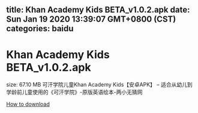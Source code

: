 
title: Khan Academy Kids BETA_v1.0.2.apk
date: Sun Jan 19 2020 13:39:07 GMT+0800 (CST)    
categories: baidu
---

# Khan Academy Kids BETA_v1.0.2.apk
size: 67.10 MB
 可汗学院儿童Khan Academy Kids【安卓APK】 – 适合从幼儿到学龄前儿童使用的《可汗学院》-原版英语绘本-两小无猜网
 

[How to download](https://bpcam.bemobtrk.com/go/2ceec3aa-1ca2-46d6-b9ff-aaa5c184517c?jno=5113)